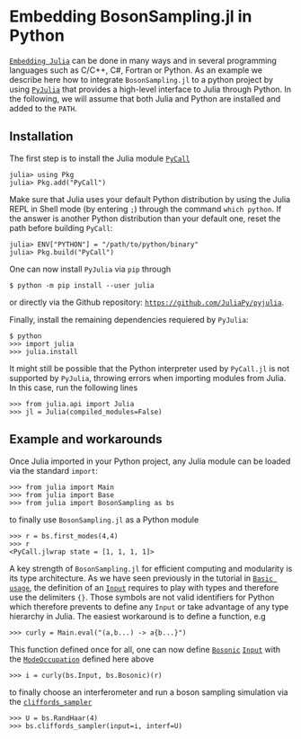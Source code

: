 # Embedding BosonSampling.jl in Python

[`Embedding Julia`](https://docs.julialang.org/en/v1/manual/embedding/) can be done in many ways and in several programming languages such as C/C++, C#, Fortran or Python. As an example we describe here how to integrate `BosonSampling.jl` to a python project by using [`PyJulia`](https://pyjulia.readthedocs.io/en/latest/installation.html) that provides a high-level interface to Julia through Python. In the following, we will assume that both Julia and Python are installed and added to the `PATH`.

## Installation

The first step is to install the Julia module [`PyCall`](https://github.com/JuliaPy/PyCall.jl)

    julia> using Pkg
    julia> Pkg.add("PyCall")

Make sure that Julia uses your default Python distribution by using the Julia REPL in Shell mode (by entering `;`) through the command `which python`. If the answer is another Python distribution than your default one, reset the path before building `PyCall`:

    julia> ENV["PYTHON"] = "/path/to/python/binary"
    julia> Pkg.build("PyCall")

One can now install `PyJulia` via `pip` through

    $ python -m pip install --user julia

or directly via the Github repository: [`https://github.com/JuliaPy/pyjulia`]( https://github.com/JuliaPy/pyjulia).

Finally, install the remaining dependencies requiered by `PyJulia`:

    $ python
    >>> import julia
    >>> julia.install

It might still be possible that the Python interpreter used by `PyCall.jl` is not supported by `PyJulia`, throwing errors when importing modules from Julia. In this case, run the following lines

    >>> from julia.api import Julia
    >>> jl = Julia(compiled_modules=False)

## Example and workarounds

Once Julia imported in your Python project, any Julia module can be loaded via the standard `import`:

    >>> from julia import Main
    >>> from julia import Base
    >>> from julia import BosonSampling as bs

to finally use `BosonSampling.jl` as a Python module

    >>> r = bs.first_modes(4,4)
    >>> r
    <PyCall.jlwrap state = [1, 1, 1, 1]>

A key strength of `BosonSampling.jl` for efficient computing and modularity is its type architecture. As we have seen previously in the tutorial in [`Basic usage`](https://benoitseron.github.io/BosonSampling.jl/dev/tutorial/basic_usage.html), the definition of an [`Input`](@ref) requires to play with types and therefore use the delimiters `{}`. Those symbols are not valid identifiers for Python which therefore prevents to define any `Input` or take advantage of any type hierarchy in Julia. The easiest workaround is to define a function, e.g

    >>> curly = Main.eval("(a,b...) -> a{b...}")

This function defined once for all, one can now define [`Bosonic`](@ref) [`Input`](@ref) with the [`ModeOccupation`](@ref) defined here above

    >>> i = curly(bs.Input, bs.Bosonic)(r)

to finally choose an interferometer and run a boson sampling simulation via the [`cliffords_sampler`](@ref)

    >>> U = bs.RandHaar(4)
    >>> bs.cliffords_sampler(input=i, interf=U)
